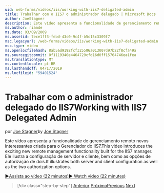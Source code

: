 ```yaml
---
uid: web-forms/videos/iis/working-with-iis7-deligated-admin
title: Trabalhar com o IIS7 o administrador delegado | Microsoft Docs
author: JoeStagner
description: Este vídeo apresenta a funcionalidade de gerenciamento remoto novos interessantes criada para o Gerenciador do IIS7. Ele ilustra o servidor e a configuração do cliente, bem...
ms.author: riande
ms.date: 03/09/2009
ms.assetid: 7ece1ff3-febd-43c0-9c4f-b5c15c3309f7
msc.legacyurl: /web-forms/videos/iis/working-with-iis7-deligated-admin
msc.type: video
ms.openlocfilehash: 8ab5ad9192fcf325506a013007d97b22f8cfa49a
ms.sourcegitcommit: 0f1119340e4464720cfd16d0ff15764746ea1fea
ms.translationtype: MT
ms.contentlocale: pt-BR
ms.lasthandoff: 04/17/2019
ms.locfileid: "59401524"
---
```

# <a name="working-with-iis7-delegated-admin"></a><span data-ttu-id="9066d-104">Trabalhar com o administrador delegado do IIS7</span><span class="sxs-lookup"><span data-stu-id="9066d-104">Working with IIS7 Delegated Admin</span></span>

<span data-ttu-id="9066d-105">por [Joe Stagner](https://github.com/JoeStagner)</span><span class="sxs-lookup"><span data-stu-id="9066d-105">by [Joe Stagner](https://github.com/JoeStagner)</span></span>

<span data-ttu-id="9066d-106">Este vídeo apresenta a funcionalidade de gerenciamento remoto novos interessantes criada para o Gerenciador do IIS7.</span><span class="sxs-lookup"><span data-stu-id="9066d-106">This video introduces the exciting new remote management functionality built for the IIS7 manager.</span></span> <span data-ttu-id="9066d-107">Ele ilustra a configuração de servidor e cliente, bem como as opções de autorização de dois.</span><span class="sxs-lookup"><span data-stu-id="9066d-107">It illustrates both server and client configuration as well as the two authorization options.</span></span>

[<span data-ttu-id="9066d-108">&#9654;Assista ao vídeo (22 minutos)</span><span class="sxs-lookup"><span data-stu-id="9066d-108">&#9654; Watch video (22 minutes)</span></span>](https://channel9.msdn.com/Blogs/ASP-NET-Site-Videos/working-with-iis7-deligated-admin)

> [!div class="step-by-step"]
> <span data-ttu-id="9066d-109">[Anterior](developing-and-deploying-in-a-shared-hosting.md)
> [Próximo](feature-specific-delegated-management.md)</span><span class="sxs-lookup"><span data-stu-id="9066d-109">[Previous](developing-and-deploying-in-a-shared-hosting.md)
[Next](feature-specific-delegated-management.md)</span></span>
